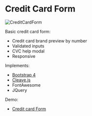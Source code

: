 
# Credit Card Form

![CreditCardForm](https://lynx-server.com/demos/ccform/preview.png)

Basic credit card form:

- Credit card brand preview by number
- Validated inputs
- CVC help modal
- Responsive

Implements:

- [Bootstrap 4](https://github.com/twbs/bootstrap/tree/v4-dev)
- [Cleave.js](https://github.com/nosir/cleave.js)
- FontAwesome
- JQuery

Demo:

- [Credit card Form](https://lynx-server.com/demos/ccform/)
	